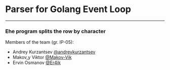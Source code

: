 # Parser for Golang Event Loop
---
### Еhe program splits the row by character

Members of the team (gr. IP-05):
 * Andrey Kurzantsev [@andreykurzantsev](https://github.com/andreykurzantsev)
 * Makov_y Viktor [@Makov-Vik](https://github.com/Makov-Vik)
 * Ervin Osmanov [@Er4ik](https://github.com/Er4ik)